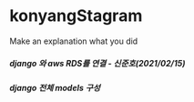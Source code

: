 # konyangStagram
Make an explanation what you did

##### django 와 aws RDS를 연결 - 신준호(2021/02/15)

##### django 전체 models 구성

